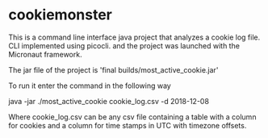 # cookiemonster
 This is a command line interface java project that analyzes a cookie log file. CLI implemented using picocli. and the project was launched with the Micronaut framework.
 
 The jar file of the project is 'final builds/most_active_cookie.jar' 
 
 To run it enter the command in the following way
 
 java -jar ./most_active_cookie cookie_log.csv -d 2018-12-08
 
 Where cookie_log.csv can be any csv file containing a table with a column for cookies and a column for time stamps in UTC with timezone offsets.
 
 
